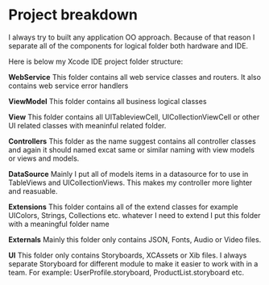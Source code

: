 

# Project breakdown

I always try to built any application OO approach. Because of that reason I separate all of the components for logical folder both hardware and IDE.

Here is below my Xcode IDE project folder structure:

**WebService**
This folder contains all web service classes and routers.
It also contains web service error handlers

**ViewModel**
This folder contains all business logical classes

**View**
This folder contains all UITableviewCell, UICollectionViewCell or other UI related classes with meaninful related folder.

**Controllers**
This folder as the name suggest contains all controller classes and again it should named excat same or similar naming with view models or views and models.

**DataSource**
Mainly I put all of models items in a datasource for to use in TableViews and UICollectionViews. This makes my controller more lighter and reasuable.

**Extensions**
This folder contains all of the extend classes for example UIColors, Strings, Collections etc. whatever I need to extend I put this folder with a meaningful folder name

**Externals**
Mainly this folder only contains JSON, Fonts, Audio or Video files.

**UI**
This folder only contains Storyboards, XCAssets or Xib files.
I always separate Storyboard for different module to make it easier to work with in a team.
For example: UserProfile.storyboard, ProductList.storyboard etc.
